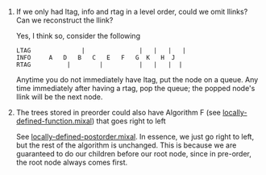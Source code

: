 1)  If we only had ltag, info and rtag in a level order, could we omit llinks? Can we reconstruct the llink?

    Yes, I think so, consider the following

    ```
    LTAG              |               |   |   |   |
    INFO     A   D   B   C   E   F   G  K   H  J
    RTAG          |        |          |   |   |  |
    ```

    Anytime you do not immediately have ltag, put the node on a queue. Any time immediately after having a rtag, pop the queue; the popped node's llink will be the next node.

2)  The trees stored in preorder could also have Algorithm F (see [locally-defined-function.mixal](locally-defined-function.mixal)) that goes right to left

    See [locally-defined-postorder.mixal](locally-defined-postorder.mixal). In essence, we just go right to left, but the rest of the algorithm is unchanged. This is because we are guaranteed to do our children before our root node, since in pre-order, the root node always comes first.